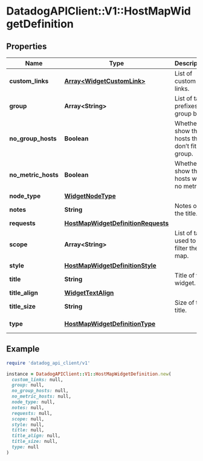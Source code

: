 # DatadogAPIClient::V1::HostMapWidgetDefinition

## Properties

| Name | Type | Description | Notes |
| ---- | ---- | ----------- | ----- |
| **custom_links** | [**Array&lt;WidgetCustomLink&gt;**](WidgetCustomLink.md) | List of custom links. | [optional] |
| **group** | **Array&lt;String&gt;** | List of tag prefixes to group by. | [optional] |
| **no_group_hosts** | **Boolean** | Whether to show the hosts that don’t fit in a group. | [optional] |
| **no_metric_hosts** | **Boolean** | Whether to show the hosts with no metrics. | [optional] |
| **node_type** | [**WidgetNodeType**](WidgetNodeType.md) |  | [optional] |
| **notes** | **String** | Notes on the title. | [optional] |
| **requests** | [**HostMapWidgetDefinitionRequests**](HostMapWidgetDefinitionRequests.md) |  |  |
| **scope** | **Array&lt;String&gt;** | List of tags used to filter the map. | [optional] |
| **style** | [**HostMapWidgetDefinitionStyle**](HostMapWidgetDefinitionStyle.md) |  | [optional] |
| **title** | **String** | Title of the widget. | [optional] |
| **title_align** | [**WidgetTextAlign**](WidgetTextAlign.md) |  | [optional] |
| **title_size** | **String** | Size of the title. | [optional] |
| **type** | [**HostMapWidgetDefinitionType**](HostMapWidgetDefinitionType.md) |  | [default to &#39;hostmap&#39;] |

## Example

```ruby
require 'datadog_api_client/v1'

instance = DatadogAPIClient::V1::HostMapWidgetDefinition.new(
  custom_links: null,
  group: null,
  no_group_hosts: null,
  no_metric_hosts: null,
  node_type: null,
  notes: null,
  requests: null,
  scope: null,
  style: null,
  title: null,
  title_align: null,
  title_size: null,
  type: null
)
```

